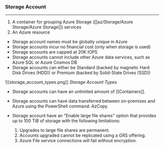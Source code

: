 ### Storage Account
---
1. A container for grouping Azure Storage ([[az/Storage/Azure Storage/Azure Storage]]) services
2. An Azure resource

- Storage account names must be globally unique in Azure
- Storage accounts incur no financial cost (only when storage is used)
- Storage accounts are capped at 20K IOPS
- Storage accounts cannot include other Azure data services, such as Azure SQL or Azure Cosmos DB
- Storage accounts can either be Standard (backed by magnetic Hard Disk Drives (HDD)) or Premium (backed by Solid-State Drives (SSD))

![[storage_account_types.png]]
*Storage Account Types*


- Storage accounts can have an unlimited amount of [[Containers]].
- Storage accounts can have data transferred between on-premises and Azure using the PowerShell command: AzCopy.

- Storage account have an "Enable large file shares" option that provides up to 100 TiB of storage with the following limitations:
	1. Upgrades to large file shares are permanent.
	2. Accounts upgraded cannot be replicated using a GRS offering.
	3. Azure File service connections will fail without encryption.


